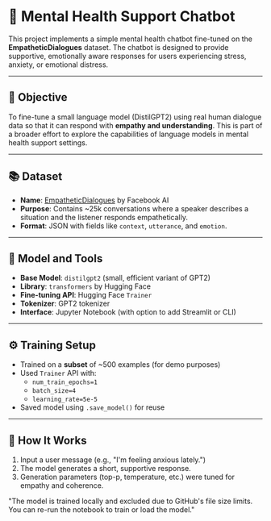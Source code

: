 # 🤖 Mental Health Support Chatbot

This project implements a simple mental health chatbot fine-tuned on the **EmpatheticDialogues** dataset. The chatbot is designed to provide supportive, emotionally aware responses for users experiencing stress, anxiety, or emotional distress.

---

## 🎯 Objective

To fine-tune a small language model (DistilGPT2) using real human dialogue data so that it can respond with **empathy and understanding**. This is part of a broader effort to explore the capabilities of language models in mental health support settings.

---

## 📚 Dataset

- **Name**: [EmpatheticDialogues](https://huggingface.co/datasets/empathetic_dialogues) by Facebook AI
- **Purpose**: Contains ~25k conversations where a speaker describes a situation and the listener responds empathetically.
- **Format**: JSON with fields like `context`, `utterance`, and `emotion`.

---

## 🧠 Model and Tools

- **Base Model**: `distilgpt2` (small, efficient variant of GPT2)
- **Library**: `transformers` by Hugging Face
- **Fine-tuning API**: Hugging Face `Trainer`
- **Tokenizer**: GPT2 tokenizer
- **Interface**: Jupyter Notebook (with option to add Streamlit or CLI)

---

## ⚙️ Training Setup

- Trained on a **subset** of ~500 examples (for demo purposes)
- Used `Trainer` API with:
  - `num_train_epochs=1`
  - `batch_size=4`
  - `learning_rate=5e-5`
- Saved model using `.save_model()` for reuse

---

## 💬 How It Works

1. Input a user message (e.g., "I'm feeling anxious lately.")
2. The model generates a short, supportive response.
3. Generation parameters (top-p, temperature, etc.) were tuned for empathy and coherence.

"The model is trained locally and excluded due to GitHub's file size limits. You can re-run the notebook to train or load the model."
